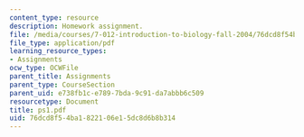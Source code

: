```yaml
---
content_type: resource
description: Homework assignment.
file: /media/courses/7-012-introduction-to-biology-fall-2004/76dcd8f54ba1822106e15dc8d6b8b314_ps1.pdf
file_type: application/pdf
learning_resource_types:
- Assignments
ocw_type: OCWFile
parent_title: Assignments
parent_type: CourseSection
parent_uid: e738fb1c-e789-7bda-9c91-da7abbb6c509
resourcetype: Document
title: ps1.pdf
uid: 76dcd8f5-4ba1-8221-06e1-5dc8d6b8b314
---
```

